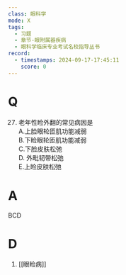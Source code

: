 ```yaml
---
class: 眼科学
mode: X
tags:
  - 习题
  - 章节-眼附属器疾病
  - 眼科学临床专业考试名校指导丛书
record:
  - timestamps: 2024-09-17-17:45:11
    score: 0
---
```


# Q
27. 老年性睑外翻的常见病因是  
A.上脸眼轮匝肌功能减弱  
B.下睑眼轮匝肌功能减弱  
C.下脸皮肤松弛  
D. 外毗韧带松弛  
E.上睑皮肤松弛
# A
BCD
# D
1. [[眼睑病]]
